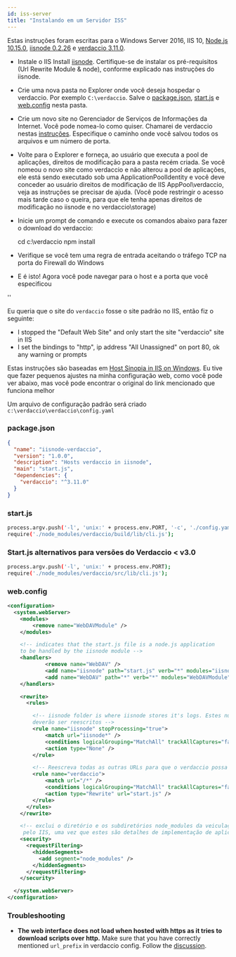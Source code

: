```yaml
---
id: iss-server
title: "Instalando em um Servidor ISS"
---
```


Estas instruções foram escritas para o Windows Server 2016, IIS 10, [Node.js 10.15.0](https://nodejs.org/), [iisnode 0.2.26](https://github.com/Azure/iisnode) e [verdaccio 3.11.0](https://github.com/verdaccio/verdaccio).

- Instale o IIS Install [iisnode](https://github.com/Azure/iisnode). Certifique-se de instalar os pré-requisitos (Url Rewrite Module & node), conforme explicado nas instruções do iisnode.
- Crie uma nova pasta no Explorer onde você deseja hospedar o verdaccio. Por exemplo `C:\verdaccio`. Salve o [package.json](#packagejson), [start.js](#startjs) e [web.config](#webconfig) nesta pasta.
- Crie um novo site no Gerenciador de Serviços de Informações da Internet. Você pode nomea-lo como quiser. Chamarei de verdaccio nestas [instruções](http://www.iis.net/learn/manage/configuring-security/application-pool-identities). Especifique o caminho onde você salvou todos os arquivos e um número de porta.
- Volte para o Explorer e forneça, ao usuário que executa a pool de aplicações, direitos de modificação para a pasta recém criada. Se você nomeou o novo site como verdaccio e não alterou a pool de aplicações, ele está sendo executado sob uma ApplicationPoolIdentity e você deve conceder ao usuário direitos de modificação de IIS AppPool\verdaccio, veja as instruções se precisar de ajuda. (Você pode restringir o acesso mais tarde caso o queira, para que ele tenha apenas direitos de modificação no iisnode e no verdaccio\storage)
- Inicie um prompt de comando e execute os comandos abaixo para fazer o download do verdaccio:

    cd c:\verdaccio
    npm install
    

- Verifique se você tem uma regra de entrada aceitando o tráfego TCP na porta do Firewall do Windows
- E é isto! Agora você pode navegar para o host e a porta que você especificou

<div id="codefund">''</div>

Eu queria que o site do `verdaccio` fosse o site padrão no IIS, então fiz o seguinte:

- I stopped the "Default Web Site" and only start the site "verdaccio" site in IIS
- I set the bindings to "http", ip address "All Unassigned" on port 80, ok any warning or prompts

Estas instruções são baseadas em [Host Sinopia in IIS on Windows](https://gist.github.com/HCanber/4dd8409f79991a09ac75). Eu tive que fazer pequenos ajustes na minha configuração web, como você pode ver abaixo, mas você pode encontrar o original do link mencionado que funciona melhor

Um arquivo de configuração padrão será criado `c:\verdaccio\verdaccio\config.yaml`

### package.json

```json
{
  "name": "iisnode-verdaccio",
  "version": "1.0.0",
  "description": "Hosts verdaccio in iisnode",
  "main": "start.js",
  "dependencies": {
    "verdaccio": "^3.11.0"
  }
}
```

### start.js

```bash
process.argv.push('-l', 'unix:' + process.env.PORT, '-c', './config.yaml');
require('./node_modules/verdaccio/build/lib/cli.js');
```

### Start.js alternativos para versões do Verdaccio < v3.0

```bash
process.argv.push('-l', 'unix:' + process.env.PORT);
require('./node_modules/verdaccio/src/lib/cli.js');
```

### web.config

```xml
<configuration>
  <system.webServer>
    <modules>
        <remove name="WebDAVModule" />
    </modules>

    <!-- indicates that the start.js file is a node.js application
    to be handled by the iisnode module -->
    <handlers>
            <remove name="WebDAV" />
            <add name="iisnode" path="start.js" verb="*" modules="iisnode" resourceType="Unspecified" requireAccess="Execute" />
            <add name="WebDAV" path="*" verb="*" modules="WebDAVModule" resourceType="Unspecified" requireAccess="Execute" />
    </handlers>

    <rewrite>
      <rules>

        <!-- iisnode folder is where iisnode stores it's logs. Estes nunca
        deverão ser reescritos -->
        <rule name="iisnode" stopProcessing="true">
            <match url="iisnode*" />
            <conditions logicalGrouping="MatchAll" trackAllCaptures="false" />
            <action type="None" />
        </rule>

        <!-- Reescreva todas as outras URLs para que o verdaccio possa lidar com estes -->
        <rule name="verdaccio">
            <match url="/*" />
            <conditions logicalGrouping="MatchAll" trackAllCaptures="false" />
            <action type="Rewrite" url="start.js" />
        </rule>
      </rules>
    </rewrite>

    <!-- exclui o diretório e os subdiretórios node_modules da veiculação
     pelo IIS, uma vez que estes são detalhes de implementação de aplicativos node.js -->
    <security>
      <requestFiltering>
        <hiddenSegments>
          <add segment="node_modules" />
        </hiddenSegments>
      </requestFiltering>
    </security>

  </system.webServer>
</configuration>
```

### Troubleshooting

- **The web interface does not load when hosted with https as it tries to download scripts over http.** Make sure that you have correctly mentioned `url_prefix` in verdaccio config. Follow the [discussion](https://github.com/verdaccio/verdaccio/issues/622).